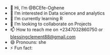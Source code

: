- 👋 Hi, I’m @BCEfe-Oghene
- 👀 I’m interested in Data science and analytics 
- 🌱 I’m currently learning R
- 💞️ I’m looking to collaborate on Projects
- 📫 How to reach me on +2347032860750 or blessingclement88@gmail.com
- 😄 Pronouns: she 
- ⚡ Fun fact: 

<!---
BCEfe-Oghene/BCEfe-Oghene is a ✨ special ✨ repository because its `README.md` (this file) appears on your GitHub profile.
You can click the Preview link to take a look at your changes.
--->
